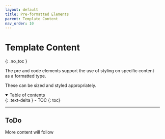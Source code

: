 ```yaml
---
layout: default
title: Pre-formatted Elements
parent: Template Content
nav_order: 10
---
```


# Template Content
{: .no_toc }

The pre and code elements support the use of styling on specific content as a formatted type.

These can be sized and styled appropriately.

<details open markdown="block">
  <summary>
    Table of contents
  </summary>
  {: .text-delta }
- TOC
{: toc}
</details>

---

## ToDo

More content will follow
